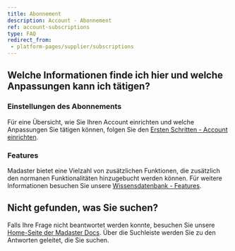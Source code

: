 ```yaml
---
title: Abonnement
description: Account - Abonnement
ref: account-subscriptions
type: FAQ
redirect_from:
 - platform-pages/supplier/subscriptions
---
```

## Welche Informationen finde ich hier und welche Anpassungen kann ich tätigen?

### Einstellungen des Abonnements
Für eine Übersicht, wie Sie Ihren Account einrichten und welche Anpassungen Sie tätigen können, folgen Sie den <a href="https://docs.madaster.com/de/de/get-started/set-up-your-account" target="_blank">Ersten Schritten - Account einrichten</a>.

### Features
Madaster bietet eine Vielzahl von zusätzlichen Funktionen, die zusätzlich den normanen Funktionalitäten hinzugebucht werden können.
Für weitere Informationen besuchen Sie unsere <a href="https://docs.madaster.com/de/de/get-started/set-up-your-account#benutzer-einladen-und-organisieren" target="_blank">Wissensdatenbank - Features</a>.

## Nicht gefunden, was Sie suchen?
Falls Ihre Frage nicht beantwortet werden konnte, besuchen Sie unsere <a href="https://docs.madaster.com/de/de/" target="_blank">Home-Seite der Madaster Docs</a>. Über die Suchleiste werden Sie zu den Antworten geleitet, die Sie suchen. 